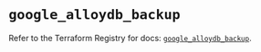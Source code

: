 # `google_alloydb_backup`

Refer to the Terraform Registry for docs: [`google_alloydb_backup`](https://registry.terraform.io/providers/hashicorp/google/6.10.0/docs/resources/alloydb_backup).
